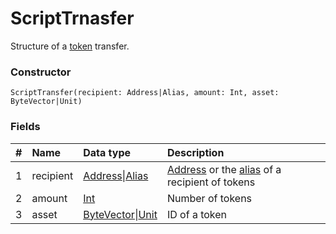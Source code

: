 # ScriptTrnasfer

Structure of a [token](/blockchain/token.md) transfer.

### Constructor

``` ride
ScriptTransfer(recipient: Address|Alias, amount: Int, asset: ByteVector|Unit)
```

### Fields

|   #   | Name | Data type | Description |
| :--- | :--- | :--- | :--- |
| 1 | recipient | [Address](/ride/structures/common-structures/address.md)&#124;[Alias](/ride/structures/common-structures/alias.md) | [Address](/blockchain/address.md) or the [alias](/blockchain/alias.md) of a recipient of tokens |
| 2 | amount | [Int](/ride/data-types/int.md) | Number of tokens |
| 3 | asset | [ByteVector](/ride/data-types/byte-vector.md)&#124;[Unit](/ride/data-types/unit.md) | ID of a token |
